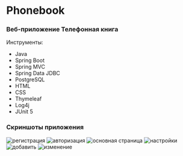 # Phonebook 
### Веб-приложение Телефонная книга
Инструменты:
* Java
* Spring Boot
* Spring MVC
* Spring Data JDBC
* PostgreSQL
* HTML
* CSS
* Thymeleaf
* Log4j
* JUnit 5
### Скриншоты приложения
![регистрация](https://user-images.githubusercontent.com/113788669/226177412-3136fefd-d49c-4439-9789-a9ba39bf3e4c.jpg)
![авторизация](https://user-images.githubusercontent.com/113788669/226177463-532218e5-8ab9-4784-a2c2-1410529b8cc5.jpg)
![основная страница](https://user-images.githubusercontent.com/113788669/226177472-694c0e08-99a2-455a-b4b8-023b1281d855.jpg)
![настройки](https://user-images.githubusercontent.com/113788669/226177490-fff53189-8258-4a36-85c9-3aeba17cfadd.jpg)
![добавить](https://user-images.githubusercontent.com/113788669/226177509-555f854d-b315-4519-b2f5-4d5ff9a5827c.jpg)
![изменение](https://user-images.githubusercontent.com/113788669/226177479-749b90e9-ceed-4019-bda8-38edadd14ea0.jpg)
